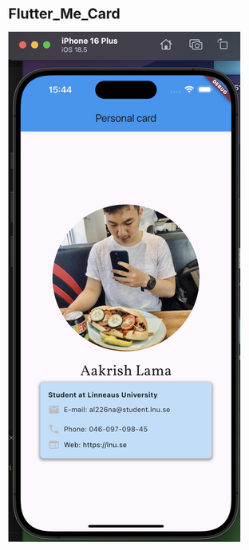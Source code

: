 # Flutter_Me_Card
![Alt text](https://github.com/AakrishLama/Flutter_Me_Card/blob/main/ss.png?raw=true)
